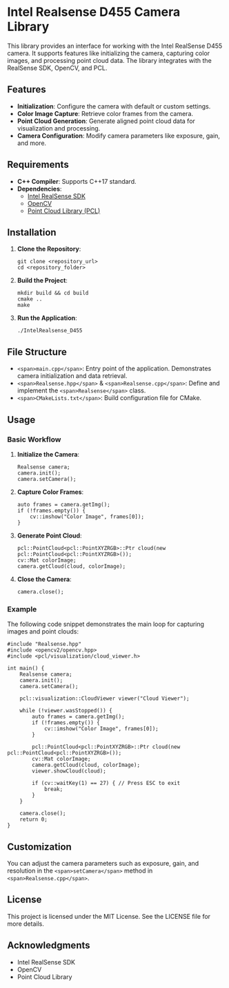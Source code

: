 # Intel Realsense D455 Camera Library

This library provides an interface for working with the Intel RealSense D455 camera. It supports features like initializing the camera, capturing color images, and processing point cloud data. The library integrates with the RealSense SDK, OpenCV, and PCL.

## Features

* **Initialization**: Configure the camera with default or custom settings.
* **Color Image Capture**: Retrieve color frames from the camera.
* **Point Cloud Generation**: Generate aligned point cloud data for visualization and processing.
* **Camera Configuration**: Modify camera parameters like exposure, gain, and more.

## Requirements

* **C++ Compiler**: Supports C++17 standard.
* **Dependencies**:
  * [Intel RealSense SDK](https://github.com/IntelRealSense/librealsense)
  * [OpenCV](https://opencv.org/)
  * [Point Cloud Library (PCL)](https://pointclouds.org/)

## Installation

1. **Clone the Repository**:
   ```
   git clone <repository_url>
   cd <repository_folder>
   ```
2. **Build the Project**:
   ```
   mkdir build && cd build
   cmake ..
   make
   ```
3. **Run the Application**:
   ```
   ./IntelRealsense_D455
   ```

## File Structure

* `<span>main.cpp</span>`: Entry point of the application. Demonstrates camera initialization and data retrieval.
* `<span>Realsense.hpp</span>` & `<span>Realsense.cpp</span>`: Define and implement the `<span>Realsense</span>` class.
* `<span>CMakeLists.txt</span>`: Build configuration file for CMake.

## Usage

### Basic Workflow

1. **Initialize the Camera**:
   ```
   Realsense camera;
   camera.init();
   camera.setCamera();
   ```
2. **Capture Color Frames**:
   ```
   auto frames = camera.getImg();
   if (!frames.empty()) {
       cv::imshow("Color Image", frames[0]);
   }
   ```
3. **Generate Point Cloud**:
   ```
   pcl::PointCloud<pcl::PointXYZRGB>::Ptr cloud(new pcl::PointCloud<pcl::PointXYZRGB>());
   cv::Mat colorImage;
   camera.getCloud(cloud, colorImage);
   ```
4. **Close the Camera**:
   ```
   camera.close();
   ```

### Example

The following code snippet demonstrates the main loop for capturing images and point clouds:

```
#include "Realsense.hpp"
#include <opencv2/opencv.hpp>
#include <pcl/visualization/cloud_viewer.h>

int main() {
    Realsense camera;
    camera.init();
    camera.setCamera();

    pcl::visualization::CloudViewer viewer("Cloud Viewer");

    while (!viewer.wasStopped()) {
        auto frames = camera.getImg();
        if (!frames.empty()) {
            cv::imshow("Color Image", frames[0]);
        }

        pcl::PointCloud<pcl::PointXYZRGB>::Ptr cloud(new pcl::PointCloud<pcl::PointXYZRGB>());
        cv::Mat colorImage;
        camera.getCloud(cloud, colorImage);
        viewer.showCloud(cloud);

        if (cv::waitKey(1) == 27) { // Press ESC to exit
            break;
        }
    }

    camera.close();
    return 0;
}
```

## Customization

You can adjust the camera parameters such as exposure, gain, and resolution in the `<span>setCamera</span>` method in `<span>Realsense.cpp</span>`.

## License

This project is licensed under the MIT License. See the LICENSE file for more details.

## Acknowledgments

* Intel RealSense SDK
* OpenCV
* Point Cloud Library
